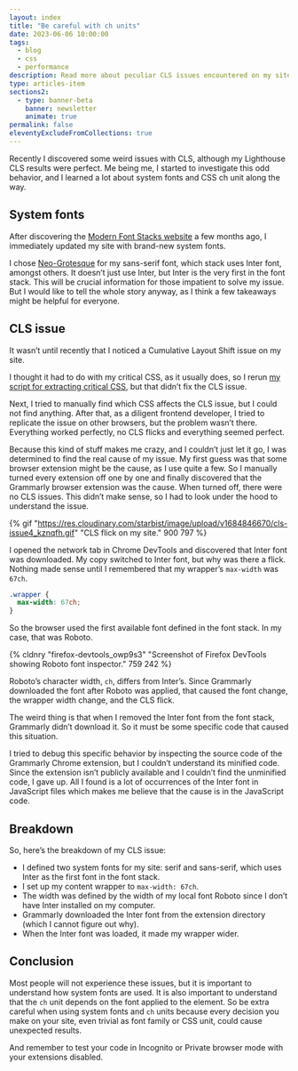 ```yaml
---
layout: index
title: "Be careful with ch units"
date: 2023-06-06 10:00:00
tags:
  - blog
  - css
  - performance
description: Read more about peculiar CLS issues encountered on my site because I used system fonts, CSS ch unit, and Grammarly extension.
type: articles-item
sections2:
  - type: banner-beta
    banner: newsletter
    animate: true
permalink: false
eleventyExcludeFromCollections: true
---
```


Recently I discovered some weird issues with CLS, although my Lighthouse CLS results were perfect. Me being me, I started to investigate this odd behavior, and I learned a lot about system fonts and CSS ch unit along the way.

## System fonts

After discovering the [Modern Font Stacks website](https://modernfontstacks.com/) a few months ago, I immediately updated my site with brand-new system fonts.

I chose [Neo-Grotesque](https://github.com/system-fonts/modern-font-stacks#neo-grotesque) for my sans-serif font, which stack uses Inter font, amongst others. It doesn’t just use Inter, but Inter is the very first in the font stack. This will be crucial information for those impatient to solve my issue. But I would like to tell the whole story anyway, as I think a few takeaways might be helpful for everyone.

## CLS issue

It wasn’t until recently that I noticed a Cumulative Layout Shift issue on my site.

I thought it had to do with my critical CSS, as it usually does, so I rerun [my script for extracting critical CSS](https://www.npmjs.com/package/acclaimed), but that didn’t fix the CLS issue.

Next, I tried to manually find which CSS affects the CLS issue, but I could not find anything. After that, as a diligent frontend developer, I tried to replicate the issue on other browsers, but the problem wasn’t there. Everything worked perfectly, no CLS flicks and everything seemed perfect.

Because this kind of stuff makes me crazy, and I couldn’t just let it go, I was determined to find the real cause of my issue. My first guess was that some browser extension might be the cause, as I use quite a few. So I manually turned every extension off one by one and finally discovered that the Grammarly browser extension was the cause. When turned off, there were no CLS issues. This didn’t make sense, so I had to look under the hood to understand the issue.

{% gif "https://res.cloudinary.com/starbist/image/upload/v1684846670/cls-issue4_kznqfh.gif" "CLS flick on my site." 900 797 %}

I opened the network tab in Chrome DevTools and discovered that Inter font was downloaded. My copy switched to Inter font, but why was there a flick. Nothing made sense until I remembered that my wrapper’s `max-width` was `67ch`.

```css
.wrapper {
  max-width: 67ch;
}
```

So the browser used the first available font defined in the font stack. In my case, that was Roboto.

{% cldnry "firefox-devtools_owp9s3" "Screenshot of Firefox DevTools showing Roboto font inspector." 759 242 %}

Roboto’s character width, `ch`, differs from Inter’s. Since Grammarly downloaded the font after Roboto was applied, that caused the font change, the wrapper width change, and the CLS flick.

The weird thing is that when I removed the Inter font from the font stack, Grammarly didn’t download it. So it must be some specific code that caused this situation.

I tried to debug this specific behavior by inspecting the source code of the Grammarly Chrome extension, but I couldn’t understand its minified code. Since the extension isn’t publicly available and I couldn’t find the unminified code, I gave up. All I found is a lot of occurrences of the Inter font in JavaScript files which makes me believe that the cause is in the JavaScript code.

## Breakdown

So, here’s the breakdown of my CLS issue:

- I defined two system fonts for my site: serif and sans-serif, which uses Inter as the first font in the font stack.
- I set up my content wrapper to `max-width: 67ch`.
- The width was defined by the width of my local font Roboto since I don’t have Inter installed on my computer.
- Grammarly downloaded the Inter font from the extension directory (which I cannot figure out why).
- When the Inter font was loaded, it made my wrapper wider.

## Conclusion

Most people will not experience these issues, but it is important to understand how system fonts are used. It is also important to understand that the `ch` unit depends on the font applied to the element. So be extra careful when using system fonts and `ch` units because every decision you make on your site, even trivial as font family or CSS unit, could cause unexpected results.

And remember to test your code in Incognito or Private browser mode with your extensions disabled.
